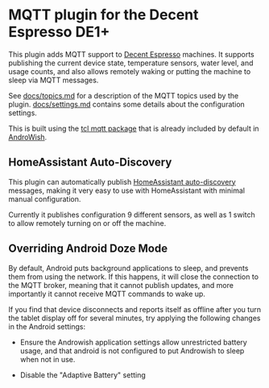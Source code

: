 # MQTT plugin for the Decent Espresso DE1+

This plugin adds MQTT support to [Decent Espresso](https://decentespresso.com/)
machines.  It supports publishing the current device state, temperature
sensors, water level, and usage counts, and also allows remotely waking or
putting the machine to sleep via MQTT messages.

See [docs/topics.md](docs/topics.md) for a description of the MQTT topics used
by the plugin.  [docs/settings.md](docs/settings.md) contains some details
about the configuration settings.

This is built using the
[tcl mqtt package](https://chiselapp.com/user/schelte/repository/mqtt/index)
that is already included by default in [AndroWish](https://www.androwish.org/).

## HomeAssistant Auto-Discovery

This plugin can automatically publish
[HomeAssistant auto-discovery](https://www.home-assistant.io/integrations/mqtt/#mqtt-discovery)
messages, making it very easy to use with HomeAssistant with minimal manual
configuration.

Currently it publishes configuration 9 different sensors, as well as 1 switch
to allow remotely turning on or off the machine.

## Overriding Android Doze Mode

By default, Android puts background applications to sleep, and prevents them
from using the network.  If this happens, it will close the connection to the
MQTT broker, meaning that it cannot publish updates, and more importantly it
cannot receive MQTT commands to wake up.

If you find that device disconnects and reports itself as offline after you
turn the tablet display off for several minutes, try applying the following
changes in the Android settings:

* Ensure the Androwish application settings allow unrestricted battery usage,
  and that android is not configured to put Androwish to sleep when not in use.

* Disable the "Adaptive Battery" setting
